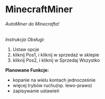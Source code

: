 # MinecraftMiner
###### AutoMiner do Minecrafta!
*Instrukcja Obsługi:*
1. Ustaw opcje
2. kliknij Pos1, i kliknij w sprzedaż w sklepie
3. kliknij Pos2, i kliknij w Sprzedaj Wszystko

**Planowane Funkcje:**
- kopanie na wielu kontach jednocześnie
- więcej trybów ruchu(np. lewo-prawo)
- zapisywanie ustawień
